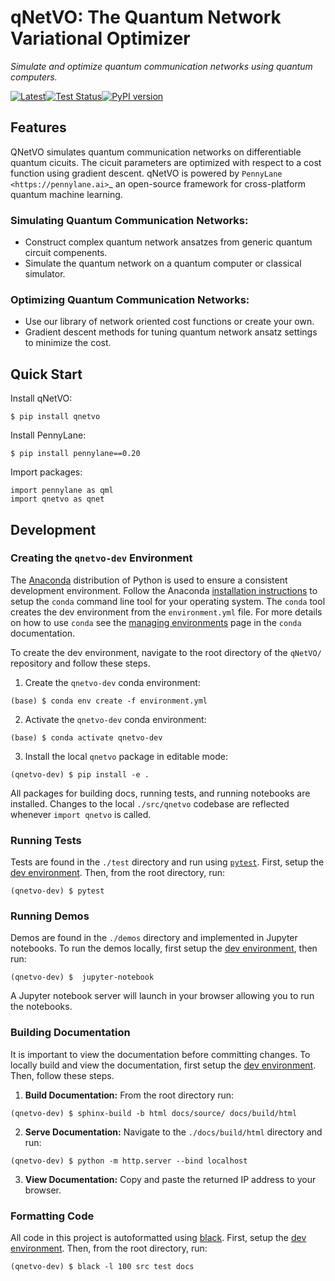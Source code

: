 # qNetVO: The Quantum Network Variational Optimizer

*Simulate and optimize quantum communication networks using quantum computers.*

[![Latest](https://img.shields.io/badge/docs-latest-blue.svg)](https://chitambarlab.github.io/qNetVO/index.html)[![Test Status](https://github.com/ChitambarLab/qNetVO/actions/workflows/run_tests.yml/badge.svg?branch=main)](https://github.com/ChitambarLab/qNetVO/actions/workflows/run_tests.yml)[![PyPI version](https://badge.fury.io/py/qNetVO.svg)](https://badge.fury.io/py/qNetVO)

## Features

QNetVO simulates quantum communication networks on differentiable quantum cicuits.
The cicuit parameters are optimized with respect to a cost function using gradient descent.
qNetVO is powered by `PennyLane <https://pennylane.ai>`_ an open-source framework
for cross-platform quantum machine learning.

### Simulating Quantum Communication Networks:

* Construct complex quantum network ansatzes from generic quantum circuit compenents.
* Simulate the quantum network on a quantum computer or classical simulator.

### Optimizing Quantum Communication Networks:

* Use our library of network oriented cost functions or create your own.
* Gradient descent methods for tuning quantum network ansatz settings to minimize the cost.

## Quick Start

Install qNetVO:

```
$ pip install qnetvo
```

Install PennyLane:

```
$ pip install pennylane==0.20
```

Import packages:

```
import pennylane as qml
import qnetvo as qnet
```

## Development

### Creating the `qnetvo-dev` Environment

The [Anaconda](https://docs.conda.io/projects/conda/en/latest/glossary.html#anaconda-glossary) distribution of Python is used to ensure a consistent development environment.
Follow the Anaconda [installation instructions](https://docs.conda.io/projects/conda/en/latest/user-guide/install/index.html#installation) to setup the `conda` command line tool for your
operating system.
The `conda` tool creates the dev environment from the `environment.yml` file.
For more details on how to use `conda` see the [managing environments](https://docs.conda.io/projects/conda/en/latest/user-guide/tasks/manage-environments.html) page in the `conda` documentation.

To create the dev environment, navigate to the root directory of the `qNetVO/` repository and follow these steps.

1. Create the `qnetvo-dev` conda environment:

```
(base) $ conda env create -f environment.yml
```

2. Activate the `qnetvo-dev` conda environment:

```
(base) $ conda activate qnetvo-dev
```

3. Install the local `qnetvo` package in editable mode:

```
(qnetvo-dev) $ pip install -e .
```

All packages for building docs, running tests, and running notebooks are installed.
Changes to the local `./src/qnetvo` codebase are reflected whenever `import qnetvo` is called.

### Running Tests

Tests are found in the `./test` directory and run using [`pytest`](https://docs.pytest.org/en/7.0.x/).
First, setup the [dev environment](https://github.com/ChitambarLab/qNetVO#environment).
Then, from the root directory, run:

```
(qnetvo-dev) $ pytest
```

### Running Demos

Demos are found in the `./demos` directory and implemented in Jupyter notebooks.
To run the demos locally, first setup the [dev environment](https://github.com/ChitambarLab/qNetVO#environment), then run:

```
(qnetvo-dev) $  jupyter-notebook
```
A Jupyter notebook server will launch in your browser allowing you to run the notebooks.

### Building Documentation

It is important to view the documentation before committing changes.
To locally build and view the documentation, first setup the [dev environment](https://github.com/ChitambarLab/qNetVO#environment).
Then, follow these steps.


1. **Build Documentation:** From the root directory run:

```
(qnetvo-dev) $ sphinx-build -b html docs/source/ docs/build/html
```

2. **Serve Documentation:** Navigate to the `./docs/build/html` directory and run:

```
(qnetvo-dev) $ python -m http.server --bind localhost
```

3. **View Documentation:** Copy and paste the returned IP address to your browser.

### Formatting Code

All code in this project is autoformatted using [black](https://black.readthedocs.io/en/stable/).
First, setup the [dev environment](https://github.com/ChitambarLab/qNetVO#environment).
Then, from the root directory, run:

```
(qnetvo-dev) $ black -l 100 src test docs
```


